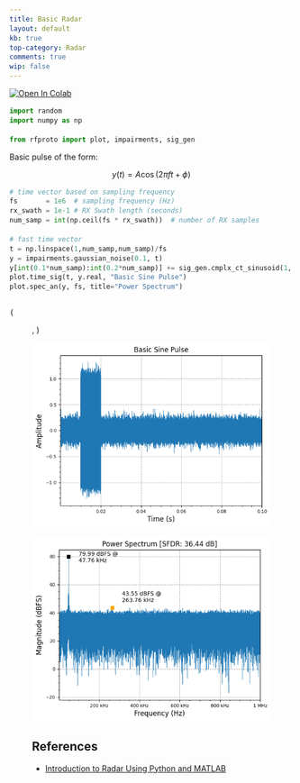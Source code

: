 ```yaml
---
title: Basic Radar
layout: default
kb: true
top-category: Radar
comments: true
wip: false
---
```


[![Open In Colab](https://colab.research.google.com/assets/colab-badge.svg)](https://colab.research.google.com/github/JohnnyGOX17/john-gentile-website/blob/master/./kb/radar/Basic_Radar.ipynb)



```python
import random
import numpy as np

from rfproto import plot, impairments, sig_gen
```

Basic pulse of the form:

$$
 y(t) = A \cos ( 2\pi f t  + \phi) 
$$



```python
# time vector based on sampling frequency
fs       = 1e6  # sampling frequency (Hz)
rx_swath = 1e-1 # RX Swath length (seconds)
num_samp = int(np.ceil(fs * rx_swath))  # number of RX samples

# fast time vector
t = np.linspace(1,num_samp,num_samp)/fs
y = impairments.gaussian_noise(0.1, t)
y[int(0.1*num_samp):int(0.2*num_samp)] += sig_gen.cmplx_ct_sinusoid(1, 3e5, t[:int(0.1*num_samp)])
plot.time_sig(t, y.real, "Basic Sine Pulse")
plot.spec_an(y, fs, title="Power Spectrum")
```




<p style="font-family:monospace; white-space:pre-wrap">
(<Figure size 640x480 with 1 Axes>,
 <Axes: title={'center': 'Power Spectrum [SFDR: 36.44 dB]'}, xlabel='Frequency (Hz)', ylabel='Magnitude (dBFS)'>)
</p>




    
![png](Basic_Radar_files/Basic_Radar_3_1.png)
    



    
![png](Basic_Radar_files/Basic_Radar_3_2.png)
    


## References

* [Introduction to Radar Using Python and MATLAB](https://github.com/RadarBook/software)
